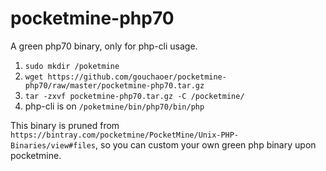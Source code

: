 # pocketmine-php70
A green php70 binary, only for php-cli usage.  

1. `sudo mkdir /poketmine`
2. `wget https://github.com/gouchaoer/pocketmine-php70/raw/master/pocketmine-php70.tar.gz`
3. `tar -zxvf pocketmine-php70.tar.gz -C /pocketmine/`
4. php-cli is on `/poketmine/bin/php70/bin/php`

This binary is pruned from `https://bintray.com/pocketmine/PocketMine/Unix-PHP-Binaries/view#files`, so you can custom your own green php binary upon pocketmine.
